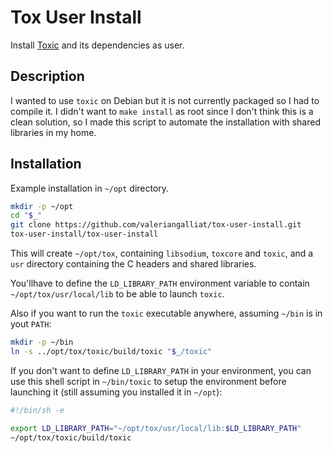 Tox User Install
================

Install [Toxic](https://github.com/Tox/toxic) and its dependencies as user.

Description
-----------

I wanted to use `toxic` on Debian but it is not currently packaged so I had
to compile it. I didn't want to `make install` as root since I don't think
this is a clean solution, so I made this script to automate the installation
with shared libraries in my home.

Installation
------------

Example installation in `~/opt` directory.

```sh
mkdir -p ~/opt
cd "$_"
git clone https://github.com/valeriangalliat/tox-user-install.git
tox-user-install/tox-user-install
```

This will create `~/opt/tox`, containing `libsodium`, `toxcore` and `toxic`,
and a `usr` directory containing the C headers and shared libraries.

You'llhave to define the `LD_LIBRARY_PATH` environment variable to contain
`~/opt/tox/usr/local/lib` to be able to launch `toxic`.

Also if you want to run the `toxic` executable anywhere, assuming `~/bin`
is in yout `PATH`:

```sh
mkdir -p ~/bin
ln -s ../opt/tox/toxic/build/toxic "$_/toxic"
```

If you don't want to define `LD_LIBRARY_PATH` in your environment, you
can use this shell script in `~/bin/toxic` to setup the environment before
launching it (still assuming you installed it in `~/opt`):

```sh
#!/bin/sh -e

export LD_LIBRARY_PATH="~/opt/tox/usr/local/lib:$LD_LIBRARY_PATH"
~/opt/tox/toxic/build/toxic
```

